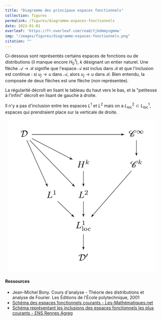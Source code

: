 ```yaml
---
title: "Diagramme des principaux espaces fonctionnels"
collection: figures
permalink: /figures/diagramme-espaces-fonctionnels
date: 2023-01-01
overleaf: 'https://fr.overleaf.com/read/tjkdmmysgmmw'
img: "/images/figures/diagramme-espaces-fonctionnels.png"
citation: ""
---
```


Ci-dessous sont représentés certains espaces de fonctions ou de distributions (il manque encore $H^1_0$), $k$ désignant un entier naturel. Une flèche $\mathcal{A} \to \mathcal{B}$ signifie que l'espace $\mathcal{A}$ est inclus dans $\mathcal{B}$ et que l'inclusion est continue : si $u_j \to u$ dans $\mathcal{A}$, alors $u_j \to u$ dans $\mathcal{B}$. Bien entendu, la composée de deux flèches est une flèche (non représentée).

La régularité décroît en lisant le tableau du haut vers le bas, et la "petitesse à l'infini" décroît en lisant de gauche à droite. 

Il n'y a pas d'inclusion entre les espaces $L^1$ et $L^2$ mais on a $L_{\mathrm{loc}}^2 \subset L_{\mathrm{loc}}^1$, espaces qui prendraient place sur la verticale de droite.

<center>
    <img src="/images/figures/diagramme-espaces-fonctionnels.png" height="500">
</center>

<h4>Ressources</h4>
 <ul>
  <li>Jean-Michel Bony. Cours d'analyse - Théorie des distributions et analyse de Fourier. Les Éditions de l'École polytechnique, 2001</li>
  <li><a href="https://les-mathematiques.net/vanilla/index.php?p=discussion/2088544#Comment_2088544" target="_blank">Schéma des espaces fonctionnels courants - Les-Mathématiques.net</a></li>
  <li><a href="https://minerve.ens-rennes.fr/images/Distribs.png" target="_blank">Schéma représentant les inclusions des espaces fonctionnels les plus courants - ENS Rennes Agreg</a></li>
</ul> 


